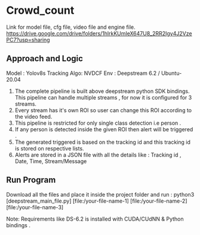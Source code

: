 # Crowd_count


Link for model file, cfg file, video file and engine file. 
https://drive.google.com/drive/folders/1hlrkKUmIeX647U8_2RR2Igy4J2VzePC7?usp=sharing

## Approach and Logic
Model : Yolov8s 
Tracking Algo: NVDCF
Env : Deepstream 6.2 / Ubuntu-20.04

1. The complete pipeline is built above deepstream python SDK bindings. This pipeline can handle multiple streams , for now it is configured for 3 streams. 
2. Every stream has it's own ROI so user can change this ROI according to the video feed.
3. This pipeline is restricted for only single class detection i.e person .
4. If any person is detected inside the given ROI then alert will be triggered .
5. The generated triggered is based on the tracking id and this tracking id is stored on respective lists.
6. Alerts are stored in a JSON file with all the details like : Tracking id , Date, Time, Stream/Message

## Run Program
Download all the files and place it inside the project folder and run :
python3 [deepstream_main_file.py] [file:/your-file-name-1] [file:/your-file-name-2] [file:/your-file-name-3]

Note: Requirements like DS-6.2 is installed with CUDA/CUdNN & Python bindings .
